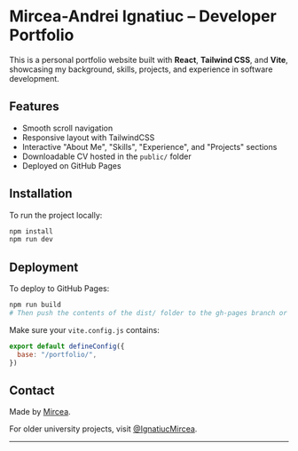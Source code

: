 # Mircea-Andrei Ignatiuc – Developer Portfolio

This is a personal portfolio website built with **React**, **Tailwind CSS**, and **Vite**, showcasing my background, skills, projects, and experience in software development.

## Features

- Smooth scroll navigation
- Responsive layout with TailwindCSS
- Interactive "About Me", "Skills", "Experience", and "Projects" sections
- Downloadable CV hosted in the `public/` folder
- Deployed on GitHub Pages

## Installation

To run the project locally:

```bash
npm install
npm run dev
```

## Deployment

To deploy to GitHub Pages:

```bash
npm run build
# Then push the contents of the dist/ folder to the gh-pages branch or use gh-pages package
```

Make sure your `vite.config.js` contains:

```js
export default defineConfig({
  base: "/portfolio/",
})
```

## Contact

Made by [Mircea](https://github.com/mirceacontrol).

For older university projects, visit [@IgnatiucMircea](https://github.com/IgnatiucMircea).

---